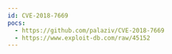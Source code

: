 ```yaml
---
id: CVE-2018-7669
pocs:
  - https://github.com/palaziv/CVE-2018-7669
  - https://www.exploit-db.com/raw/45152
---
```

